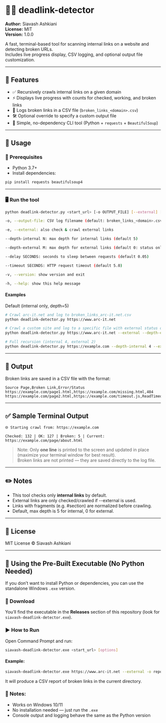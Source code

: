 # 🕵️‍♂️ deadlink-detector

**Author:** Siavash Ashkiani  
**License:** MIT  
**Version:** 1.0.0

A fast, terminal-based tool for scanning internal links on a website and detecting broken URLs.  
Includes live progress display, CSV logging, and optional output file customization.

---

## 🔧 Features

- ✅ Recursively crawls internal links on a given domain
- ⚡ Displays live progress with counts for checked, working, and broken links
- 📄 Logs broken links in a CSV file (`broken_links_<domain>.csv`)
- 🛠 Optional override to specify a custom output file
- 💬 Simple, no-dependency CLI tool (Python + `requests` + `BeautifulSoup`)

---

## 🚀 Usage

### 🧩 Prerequisites

- Python 3.7+
- Install dependencies:

```bash
pip install requests beautifulsoup4
```

---

### 🖥️ Run the tool

```bash
python deadlink-detector.py <start_url> [-o OUTPUT_FILE] [--external] [--depth-internal N] [--depth-external M] [--delay SECONDS] [--timeout SECONDS] <start_url>: the URL to begin crawling from

-o, --output-file: CSV log filename (default: broken_links_<domain>.csv)

-e, --external: also check & crawl external links

--depth-internal N: max depth for internal links (default 5)

--depth-external M: max depth for external links (default 0: status only)

--delay SECONDS: seconds to sleep between requests (default 0.05)

--timeout SECONDS: HTTP request timeout (default 5.0)

-v, --version: show version and exit

-h, --help: show this help message

```

#### Examples

Default (internal only, depth=5)

```bash
# Crawl arc-it.net and log to broken_links_arc-it.net.csv
python deadlink-detector.py https://www.arc-it.net

# Crawl a custom site and log to a specific file with external status only
python deadlink-detector.py https://www.arc-it.net --external --depth-external 0 --delay 0.1 --timeout 5 -o custom_report.csv

# Full recursion (internal 4, external 2)
python deadlink-detector.py https://example.com --depth-internal 4 --external --depth-external 2
```

---

## 📂 Output

Broken links are saved in a CSV file with the format:

```csv
Source Page,Broken Link,Error/Status
https://example.com/page1.html,https://example.com/missing.html,404
https://example.com/page2.html,https://example.com/timeout.js,ReadTimeout
```

---

## ✅ Sample Terminal Output

```
🌐 Starting crawl from: https://example.com

Checked: 132 | OK: 127 | Broken: 5 | Current: https://example.com/page/about.html
```

> Note: Only **one line** is printed to the screen and updated in place (maximize your terminal window for best result).  
> Broken links are not printed — they are saved directly to the log file.

---

## ✏️ Notes

- This tool checks only **internal links** by default.
- External links are only checked/crawled if --external is used.
- Links with fragments (e.g. #section) are normalized before crawling.
- Default, max depth is 5 for internal, 0 for external.

---

## 📜 License

MIT License © Siavash Ashkiani


---

## 🧱 Using the Pre-Built Executable (No Python Needed)

If you don’t want to install Python or dependencies, you can use the standalone Windows `.exe` version.

### 🔽 Download

You’ll find the executable in the **Releases** section of this repository (look for `siavash-deadlink-detector.exe`).

### ▶️ How to Run

Open Command Prompt and run:

```bash
siavash-deadlink-detector.exe <start_url> [options]
```

#### Example:

```bash
siavash-deadlink-detector.exe https://www.arc-it.net --external -o report.csv
```

It will produce a CSV report of broken links in the current directory.

### 🧩 Notes:

- Works on Windows 10/11
- No installation needed — just run the `.exe`
- Console output and logging behave the same as the Python version
